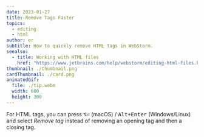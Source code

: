 ```yaml
---
date: 2023-01-27
title: Remove Tags Faster
topics:
  - editing
  - html
author: er
subtitle: How to quickly remove HTML tags in WebStorm.
seealso:
  - title: Working with HTML files
    href: "https://www.jetbrains.com/help/webstorm/editing-html-files.html"
thumbnail: ./thumbnail.png
cardThumbnail: ./card.png
animatedGif:
  file: ./tip.webm
  width: 600
  height: 300
---
```


For HTML tags, you can press <kbd>⌥⏎</kbd> (macOS) / <kbd>Alt+Enter</kbd> (Windows/Linux) and select _Remove tag_ instead of removing an opening tag and then a closing tag.
